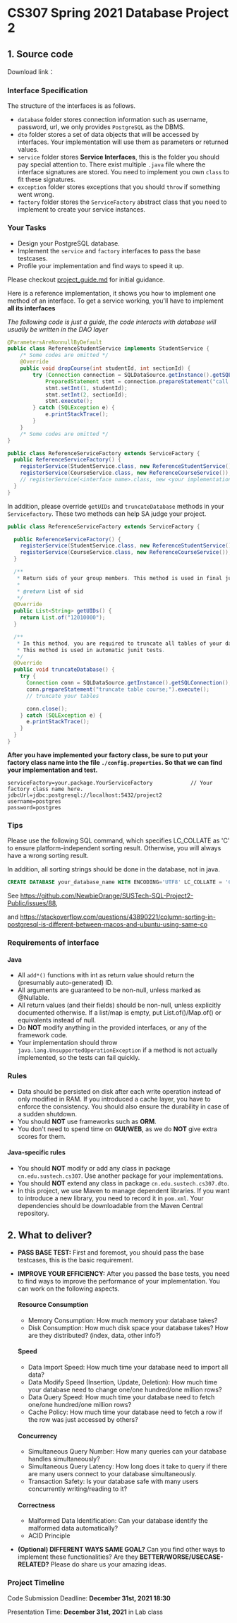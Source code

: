 # CS307 Spring 2021 Database Project 2

## 1. Source code

Download link：

### Interface Specification

The structure of the interfaces is as follows.

- `database` folder stores connection information such as username, password, url, we only provides `PostgreSQL` as the DBMS.
- `dto` folder stores a set of data objects that will be accessed by interfaces. Your implementation will use them as
  parameters or returned values.
- `service` folder stores **Service Interfaces**, this is the folder you should pay special attention to. There exist
  multiple `.java` file where the interface signatures are stored. You need to implement you own `class` to fit these
  signatures.
- `exception` folder stores exceptions that you should `throw` if something went wrong.
- `factory` folder stores the `ServiceFactory` abstract class that you need to implement to create your service
  instances.

### Your Tasks

- Design your PostgreSQL database.
- Implement the `service` and `factory` interfaces to pass the base testcases.
- Profile your implementation and find ways to speed it up.

Please checkout [project_guide.md](project_guide.md) for initial guidance.

Here is a reference implementation, it shows you how to implement one method of an interface. To get a service working,
you'll have to implement **all its interfaces**

*The following code is just a guide, the code interacts with database will usually be written in the DAO layer*

```java
@ParametersAreNonnullByDefault
public class ReferenceStudentService implements StudentService {
    /* Some codes are omitted */
    @Override
    public void dropCourse(int studentId, int sectionId) {
        try (Connection connection = SQLDataSource.getInstance().getSQLConnection();
            PreparedStatement stmt = connection.prepareStatement("call drop_course(?, ?)")) {
            stmt.setInt(1, studentId);
            stmt.setInt(2, sectionId);
            stmt.execute();
        } catch (SQLException e) {
            e.printStackTrace();
        }
    }
    /* Some codes are omitted */
}
```

```java
public class ReferenceServiceFactory extends ServiceFactory {
  public ReferenceServiceFactory() {
    registerService(StudentService.class, new ReferenceStudentService());
    registerService(CourseService.class, new ReferenceCourseService());
    // registerService(<interface name>.class, new <your implementation>());
  }
}
```

In addition, please override `getUIDs` and `truncateDatabase` methods in your `Servicefactory`. These two methods can
help SA judge your project.

```java
public class ReferenceServiceFactory extends ServiceFactory {

  public ReferenceServiceFactory() {
    registerService(StudentService.class, new ReferenceStudentService());
    registerService(CourseService.class, new ReferenceCourseService());
  }

  /**
   * Return sids of your group members. This method is used in final judging.
   *
   * @return List of sid
   */
  @Override
  public List<String> getUIDs() {
    return List.of("12010000");
  }

  /**
   * In this method, you are required to truncate all tables of your database for this project.
   * This method is used in automatic junit tests.
   */
  @Override
  public void truncateDatabase() {
    try {
      Connection conn = SQLDataSource.getInstance().getSQLConnection();
      conn.prepareStatement("truncate table course;").execute();
      // truncate your tables

      conn.close();
    } catch (SQLException e) {
      e.printStackTrace();
    }
  }
}

```

**After you have implemented your factory class, be sure to put your factory class name into the
file `./config.properties`. So that we can find your implementation and test.**

```
serviceFactory=your.package.YourServiceFactory            // Your factory class name here.
jdbcUrl=jdbc:postgresql://localhost:5432/project2
username=postgres
password=postgres
```

### Tips

Please use the following SQL command, which specifies LC_COLLATE as 'C' to ensure platform-independent sorting result.
Otherwise, you will always have a wrong sorting result.

In addition, all sorting strings should be done in the database, not in java.

```sql
CREATE DATABASE your_database_name WITH ENCODING='UTF8' LC_COLLATE = 'C' TEMPLATE TEMPLATE0;
```

See https://github.com/NewbieOrange/SUSTech-SQL-Project2-Public/issues/88,  

and https://stackoverflow.com/questions/43890221/column-sorting-in-postgresql-is-different-between-macos-and-ubuntu-using-same-co

### Requirements of interface

#### Java
- All `add*()` functions with int as return value should return the (presumably auto-generated) ID.
- All arguments are guaranteed to be non-null, unless marked as @Nullable.
- All return values (and their fields) should be non-null, unless explicitly documented otherwise. If a list/map is
  empty, put List.of()/Map.of() or equivalents instead of null.
- Do **NOT** modify anything in the provided interfaces, or any of the framework code.
- Your implementation should throw `java.lang.UnsupportedOperationException` if a method is not actually implemented,
  so the tests can fail quickly.


### Rules

- Data should be persisted on disk after each write operation instead of only modified in RAM. If you introduced a cache
  layer, you have to enforce the consistency. You should also ensure the durability in case of a sudden shutdown.
- You should **NOT** use frameworks such as **ORM**.
- You don't need to spend time on **GUI/WEB**, as we do **NOT** give extra scores for them.

#### Java-specific rules

- You should **NOT** modify or add any class in package `cn.edu.sustech.cs307`. Use another package for your
  implementations.
- You should **NOT** extend any class in package `cn.edu.sustech.cs307.dto`.
- In this project, we use Maven to manage dependent libraries. If you want to introduce a new library, you need to
  record it in `pom.xml`. Your dependencies should be downloadable from the Maven Central repository.



## 2. What to deliver?

- **PASS BASE TEST:** First and foremost, you should pass the base testcases, this is the basic requirement.

- **IMPROVE YOUR EFFICIENCY:** After you passed the base tests, you need to find ways to improve the performance of your implementation. You can work on the following aspects.

    #### Resource Consumption

    - Memory Consumption: How much memory your database takes?
    - Disk Consumption: How much disk space your database takes? How are they distributed? (index, data, other info?)

    #### Speed

    - Data Import Speed: How much time your database need to import all data?
    - Data Modify Speed (Insertion, Update, Deletion): How much time your database need to change one/one hundred/one million rows?
    - Data Query Speed: How much time your database need to fetch one/one hundred/one million rows?
    - Cache Policy: How much time your database need to fetch a row if the row was just accessed by others?

    #### Concurrency

    - Simultaneous Query Number: How many queries can your database handles simultaneously?
    - Simultaneous Query Latency: How long does it take to query if there are many users connect to your database simultaneously.
    - Transaction Safety: Is your database safe with many users concurrently writing/reading to it?

    #### Correctness

    - Malformed Data Identification: Can your database identify the malformed data automatically?
    - ACID Principle


- **(Optional) DIFFERENT WAYS SAME GOAL?** Can you find other ways to implement these functionalities? Are they **BETTER/WORSE/USECASE-RELATED?** Please do share us your amazing ideas.


### Project Timeline

Code Submission Deadline: **December 31st, 2021 18:30**

Presentation Time: **December 31st, 2021** in Lab class
